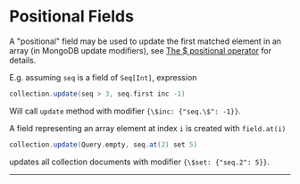 # Positional Fields

A "positional" field may be used to
update the first matched element in an array (in MongoDB update modifiers), see
[The \$ positional operator](http://www.mongodb.org/display/DOCS/Updating#Updating-The%24positionaloperator)
for details.

E.g. assuming `seq` is a field of `Seq[Int]`, expression

```scala
collection.update(seq > 3, seq.first inc -1)
```

Will call `update` method with modifier `{\$inc: {"seq.\$": -1}}`.

A field representing an array element at index `i` is created with `field.at(i)`

```scala
collection.update(Query.empty, seq.at(2) set 5)
```

updates all collection documents with modifier `{\$set: {"seq.2": 5}}`.

* * *
